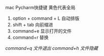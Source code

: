 mac Pycharm快捷键
黄色代表全局

1. option + command + L 自动排版
2. shift + tab 向前缩进
3. command+e 显示打开的文件
4. command+r 替换

*command+q 文件退出*
*command+h 文件隐藏*